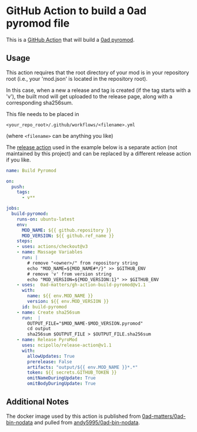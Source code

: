 # GitHub Action to build a 0ad pyromod file

This is a [GitHub Action](https://github.com/features/actions) that
will build a [0ad
pyromod](https://trac.wildfiregames.com/wiki/Modding_Guide#Distributingyourmods).

## Usage

This action requires that the root directory of your mod is in your
repository root (i.e., your 'mod.json' is located in the repository
root).

In this case, when a new a release and tag is created (if the tag
starts with a 'v'), the built mod will get uploaded to the release
page, along with a corresponding sha256sum.

This file needs to be placed in

    <your_repo_root>/.github/workflows/<filename>.yml

(where `<filename>` can be anything you like)

The [release
action](https://github.com/0ad-matters/gh-action-build-pyromod/blob/trunk/README.md)
used in the example below is a separate action (not maintained by this
project) and can be replaced by a different release action if you
like.

```yaml
name: Build Pyromod

on:
  push:
    tags:
      - v**

jobs:
  build-pyromod:
    runs-on: ubuntu-latest
    env:
      MOD_NAME: ${{ github.repository }}
      MOD_VERSION: ${{ github.ref_name }}
    steps:
    - uses: actions/checkout@v3
    - name: Massage Variables
      run: |
        # remove "<owner>/" from repository string
        echo "MOD_NAME=${MOD_NAME#*/}" >> $GITHUB_ENV
        # remove 'v' from version string
        echo "MOD_VERSION=${MOD_VERSION:1}" >> $GITHUB_ENV
    - uses:  0ad-matters/gh-action-build-pyromod@v1.1
      with:
        name: ${{ env.MOD_NAME }}
        version: ${{ env.MOD_VERSION }}
      id: build-pyromod
    - name: Create sha256sum
      run:  |
        OUTPUT_FILE="$MOD_NAME-$MOD_VERSION.pyromod"
        cd output
        sha256sum $OUTPUT_FILE > $OUTPUT_FILE.sha256sum
    - name: Release PyroMod
      uses: ncipollo/release-action@v1.1
      with:
        allowUpdates: True
        prerelease: False
        artifacts: "output/${{ env.MOD_NAME }}*.*"
        token: ${{ secrets.GITHUB_TOKEN }}
        omitNameDuringUpdate: True
        omitBodyDuringUpdate: True
```

## Additional Notes

The docker image used by this action is published from
[0ad-matters/0ad-bin-nodata](https://github.com/0ad-matters/0ad-bin-nodata)
and pulled from
[andy5995/0ad-bin-nodata](https://hub.docker.com/repository/docker/andy5995/0ad-bin-nodata).

